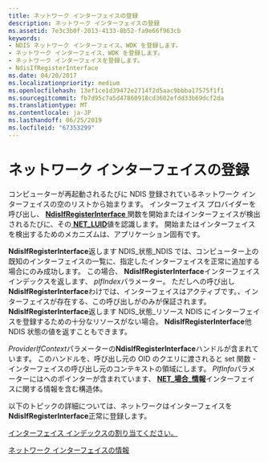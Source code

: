 ```yaml
---
title: ネットワーク インターフェイスの登録
description: ネットワーク インターフェイスの登録
ms.assetid: 7e3c3b0f-2013-4133-8b52-fa9e66f963cb
keywords:
- NDIS ネットワーク インターフェイス、WDK を登録します。
- ネットワーク インターフェイス、WDK を登録します。
- ネットワーク インターフェイスを登録します。
- NdisIfRegisterInterface
ms.date: 04/20/2017
ms.localizationpriority: medium
ms.openlocfilehash: 13ef1ce1d39472e2714f2d5aac9bbba17575f1f1
ms.sourcegitcommit: fb7d95c7a5d47860918cd3602efdd33b69dcf2da
ms.translationtype: MT
ms.contentlocale: ja-JP
ms.lasthandoff: 06/25/2019
ms.locfileid: "67353299"
---
```

# <a name="registering-a-network-interface"></a>ネットワーク インターフェイスの登録





コンピューターが再起動されるたびに NDIS 登録されているネットワーク インターフェイスの空のリストから始まります。 インターフェイス プロバイダーを呼び出し、 [ **NdisIfRegisterInterface** ](https://docs.microsoft.com/windows-hardware/drivers/ddi/content/ndis/nf-ndis-ndisifregisterinterface)関数を開始またはインターフェイスが検出されるたびに、その[ **NET\_LUID**](https://docs.microsoft.com/windows/desktop/api/ifdef/ns-ifdef-net_luid_lh)値を認識します。 開始またはインターフェイスを検出するためのメカニズムは、アプリケーション固有です。

**NdisIfRegisterInterface**返します NDIS\_状態\_NDIS では、コンピューター上の既知のインターフェイスの一覧に、指定したインターフェイスを正常に追加する場合にのみ成功します。 この場合、 **NdisIfRegisterInterface**インターフェイス インデックスを返します、 *pIfIndex*パラメーター。 ただしへの呼び出し**NdisIfRegisterInterface**わけでは、インターフェイスはアクティブです。、インターフェイスが存在する、この呼び出しがのみが保証されます。 **NdisIfRegisterInterface**返します NDIS\_状態\_リソース NDIS にインターフェイスを登録するための十分なリソースがない場合。 **NdisIfRegisterInterface**他 NDIS 状態の値を返すこともできます。

*ProviderIfContext*パラメーターの**NdisIfRegisterInterface**ハンドルが含まれています。 このハンドルを、呼び出し元の OID のクエリに渡されると set 関数 - インターフェイスの呼び出し元のコンテキストの領域にします。 *PIfInfo*パラメーターにはへのポインターが含まれています、 [ **NET\_場合\_情報**](https://docs.microsoft.com/windows-hardware/drivers/ddi/content/ndis/ns-ndis-_net_if_information)インターフェイスに関する情報を含む構造体。

以下のトピックの詳細については、ネットワークはインターフェイスを**NdisIfRegisterInterface**正常に登録します。

[インターフェイス インデックスの割り当てください。](allocating-an-interface-index.md)

[ネットワーク インターフェイスの情報](network-interface-information.md)

 

 





